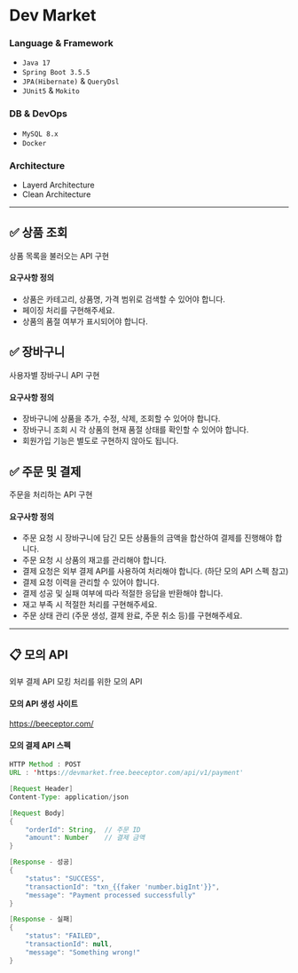 # Dev Market
### Language & Framework
- `Java 17`
- `Spring Boot 3.5.5`
- `JPA(Hibernate)` & `QueryDsl`
- `JUnit5` & `Mokito`
### DB & DevOps
- `MySQL 8.x`
- `Docker`

### Architecture
- Layerd Architecture
- Clean Architecture
---
## ✅ 상품 조회
상품 목록을 불러오는 API 구현

#### 요구사항 정의

- 상품은 카테고리, 상품명, 가격 범위로 검색할 수 있어야 합니다.
- 페이징 처리를 구현해주세요.
- 상품의 품절 여부가 표시되어야 합니다.

## ✅ 장바구니
사용자별 장바구니 API 구현

#### 요구사항 정의

- 장바구니에 상품을 추가, 수정, 삭제, 조회할 수 있어야 합니다.
- 장바구니 조회 시 각 상품의 현재 품절 상태를 확인할 수 있어야 합니다.
- 회원가입 기능은 별도로 구현하지 않아도 됩니다.

## ✅ 주문 및 결제
주문을 처리하는 API 구현

#### 요구사항 정의

- 주문 요청 시 장바구니에 담긴 모든 상품들의 금액을 합산하여 결제를 진행해야 합니다.
- 주문 요청 시 상품의 재고를 관리해야 합니다.
- 결제 요청은 외부 결제 API를 사용하여 처리해야 합니다. (하단 모의 API 스펙 참고)
- 결제 요청 이력을 관리할 수 있어야 합니다.
- 결제 성공 및 실패 여부에 따라 적절한 응답을 반환해야 합니다.
- 재고 부족 시 적절한 처리를 구현해주세요.
- 주문 상태 관리 (주문 생성, 결제 완료, 주문 취소 등)를 구현해주세요.

---

## 📋 모의 API
외부 결제 API 모킹 처리를 위한 모의 API

#### 모의 API 생성 사이트
https://beeceptor.com/

#### 모의 결제 API 스펙
```java
HTTP Method : POST
URL : 'https://devmarket.free.beeceptor.com/api/v1/payment'

[Request Header]
Content-Type: application/json

[Request Body]
{
    "orderId": String,  // 주문 ID
    "amount": Number    // 결제 금액
}

[Response - 성공]
{
    "status": "SUCCESS",
    "transactionId": "txn_{{faker 'number.bigInt'}}",
    "message": "Payment processed successfully"
}

[Response - 실패]
{
    "status": "FAILED",
    "transactionId": null,
    "message": "Something wrong!"
}
```
